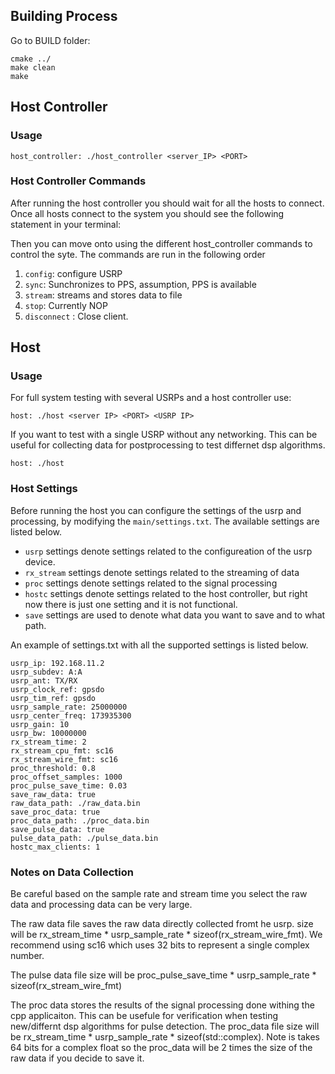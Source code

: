 ## Building Process

Go to BUILD folder:
```
cmake ../
make clean
make
```
## Host Controller

### Usage

```
host_controller: ./host_controller <server_IP> <PORT>
```

### Host Controller Commands

After running the host controller you should wait for all the hosts to connect. Once all hosts connect to the system you should see the following statement in your terminal:

Then you can move onto using the different host_controller commands to control the syte. The commands are run in the following order
1) `config`: configure USRP
2) `sync`: Sunchronizes to PPS, assumption, PPS is available
3) `stream`: streams and stores data to file
4) `stop`: Currently NOP
5) `disconnect` : Close client.

## Host

### Usage

For full system testing with several USRPs and a host controller use:
  
```
host: ./host <server IP> <PORT> <USRP IP>
```
  
If you want to test with a single USRP without any networking. This can be useful for collecting data for postprocessing to test differnet dsp algorithms. 

```
host: ./host
```
### Host Settings

Before running the host you can configure the settings of the usrp and processing, by modifying the  `main/settings.txt`. The available settings are listed below. 

- `usrp` settings denote settings related to the configureation of the usrp device.  
- `rx_stream` settings denote settings related to the streaming of data
- `proc` settings denote settings related to the signal processing
- `hostc` settings denote settings related to the host controller, but right now there is just one setting and it is not functional. 
- `save` settings are used to denote what data you want to save and to what path.  

An example of settings.txt with all the supported settings is listed below. 

```
usrp_ip: 192.168.11.2
usrp_subdev: A:A
usrp_ant: TX/RX
usrp_clock_ref: gpsdo
usrp_tim_ref: gpsdo
usrp_sample_rate: 25000000
usrp_center_freq: 173935300
usrp_gain: 10
usrp_bw: 10000000
rx_stream_time: 2
rx_stream_cpu_fmt: sc16
rx_stream_wire_fmt: sc16
proc_threshold: 0.8
proc_offset_samples: 1000
proc_pulse_save_time: 0.03
save_raw_data: true
raw_data_path: ./raw_data.bin
save_proc_data: true
proc_data_path: ./proc_data.bin
save_pulse_data: true
pulse_data_path: ./pulse_data.bin
hostc_max_clients: 1
```

### Notes on Data Collection

Be careful based on the sample rate and stream time you select the raw data and processing data can be very large.

The raw data file saves the raw data directly collected fromt he usrp. size will be rx_stream_time * usrp_sample_rate * sizeof(rx_stream_wire_fmt). We recommend using sc16 which uses 32 bits to represent a single complex number. 

The pulse data file size will be proc_pulse_save_time * usrp_sample_rate * sizeof(rx_stream_wire_fmt)

The proc data stores the results of the signal processing done withing the cpp applicaiton. This can be usefule for verification when testing new/differnt dsp algorithms for pulse detection. The proc_data file size will be rx_stream_time * usrp_sample_rate * sizeof(std::complex<float>). Note is takes 64 bits for a complex float so the proc_data will be 2 times the size of the raw data if you decide to save it.  




